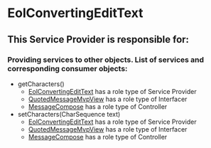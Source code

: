 # EolConvertingEditText
## This Service Provider is responsible for:
### Providing services to other objects. List of services and corresponding consumer objects: 
* getCharacters()
	* [EolConvertingEditText](../ServiceProviders/EolConvertingEditText.md) has a role type of Service Provider
	* [QuotedMessageMvpView](../Interfacers/QuotedMessageMvpView.md) has a role type of Interfacer
	* [MessageCompose](../Controllers/MessageCompose.md) has a role type of Controller
* setCharacters(CharSequence text)
	* [EolConvertingEditText](../ServiceProviders/EolConvertingEditText.md) has a role type of Service Provider
	* [QuotedMessageMvpView](../Interfacers/QuotedMessageMvpView.md) has a role type of Interfacer
	* [MessageCompose](../Controllers/MessageCompose.md) has a role type of Controller
